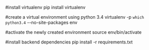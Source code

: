 #install virtualenv
pip install virtualenv

#create a virtual environment using python 3.4
virtualenv -p `which python3.4` --no-site-packages env 

#activate the newly created environment
source env/bin/activate

#install backend dependencies
pip install -r requirements.txt